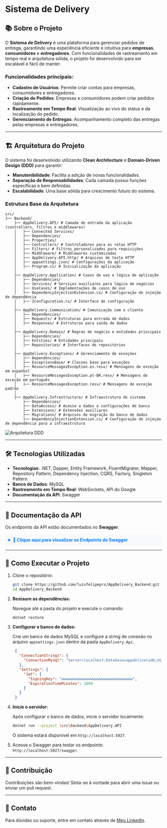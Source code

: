 # Sistema de Delivery  


## 📚 **Sobre o Projeto**  
O **Sistema de Delivery** é uma plataforma para gerenciar pedidos de entrega, garantindo uma experiência eficiente e intuitiva para **empresas**, **consumidores** e **entregadores**. Com funcionalidades de rastreamento em tempo real e arquitetura sólida, o projeto foi desenvolvido para ser escalável e fácil de manter.  

### Funcionalidades principais:  
- **Cadastro de Usuários**: Permite criar contas para empresas, consumidores e entregadores.  
- **Criação de Pedidos**: Empresas e consumidores podem criar pedidos rapidamente.  
- **Rastreamento em Tempo Real**: Visualização ao vivo do status e da localização do pedido.  
- **Gerenciamento de Entregas**: Acompanhamento completo das entregas pelas empresas e entregadores.  

---

## 🏗️ **Arquitetura do Projeto**  

O sistema foi desenvolvido utilizando **Clean Architecture** e **Domain-Driven Design (DDD)** para garantir:  
- **Manutenibilidade**: Facilita a adição de novas funcionalidades.  
- **Separação de Responsabilidades**: Cada camada possui funções específicas e bem definidas.  
- **Escalabilidade**: Uma base sólida para crescimento futuro do sistema.  

### Estrutura Base da Arquitetura
```plaintext
src/
├── Backend/
    ├── AppDelivery.API/ # Camada de entrada da aplicação (controllers, filtros e middlewares)
    │   ├── Connected Services/
    │   ├── Dependencies/
    │   ├── Properties/
    │   ├── Controllers/ # Controladores para as rotas HTTP
    │   ├── Filters/ # Filtros personalizados para requisições
    │   ├── Middleware/ # Middlewares customizados
    │   ├── AppDelivery.API.http/ # Arquivos de teste HTTP
    │   ├── appsettings.json/ # Configurações da aplicação
    │   ├── Program.cs/ # Inicialização da aplicação
    │
    ├── AppDelivery.Application/ # Casos de uso e lógica de aplicação
    │   ├── Dependencies/
    │   ├── Services/ # Serviços auxiliares para lógica de negócios
    │   ├── UseCases/ # Implementações de casos de uso
    │   ├── DependencyInjectionExtension.cs/ # Configuração de injeção de dependência
    │   ├── IConfiguration.cs/ # Interface de configuração
    │
    ├── AppDelivery.Communication/ # Comunicação com o cliente
    │   ├── Dependencies/
    │   ├── Requests/ # Estruturas para entrada de dados
    │   ├── Responses/ # Estruturas para saída de dados
    │
    ├── AppDelivery.Domain/ # Regras de negócio e entidades principais
    │   ├── Dependencies/
    │   ├── Entities/ # Entidades principais
    │   ├── Repositories/ # Interfaces de repositórios
    │
    ├── AppDelivery.Exceptions/ # Gerenciamento de exceções
    │   ├── Dependencies/
    │   ├── ExceptionsBase/ # Classes base para exceções
    │   ├── ResourceMessagesException.es.resx/ # Mensagens de exceção em espanhol
    │   ├── ResourceMessagesException.pt-BR.resx/ # Mensagens de exceção em português
    │   ├── ResourceMessagesException.resx/ # Mensagens de exceção padrão
    │
    ├── AppDelivery.Infrastructure/ # Infraestrutura do sistema
        ├── Dependencies/
        ├── DataAccess/ # Acesso a dados e configurações de banco
        ├── Extensions/ # Extensões auxiliares
        ├── Migrations/ # Arquivos de migração do banco de dados
        ├── DependencyInjectionExtension.cs/ # Configuração de injeção de dependência para a infraestrutura

```
![Arquitetura DDD](https://github.com/user-attachments/assets/5b732dee-79ba-4373-bd9a-061dca35c45d)

---

## 🛠️ **Tecnologias Utilizadas**   
- **Tecnologias**: .NET, Dapper, Entity Framework, FluentMigrator, Mapper, Repository Pattern, Dependency Injection, CQRS, Factory, Singleton Pattern
- **Banco de Dados**: MySQL
- **Rastreamento em Tempo Real**: WebSockets, API do Google
- **Documentação da API**: Swagger

---

## 📄 **Documentação da API**  

Os endpoints da API estão documentados no **Swagger**.

<details>
   <summary style="cursor: pointer; font-weight: bold; color: #007bff; background-color: #f8f9fa; padding: 10px; border-radius: 5px;">
     📸 Clique aqui para visualizar os Endpoints do Swagger
   </summary>
   <img src="https://github.com/user-attachments/assets/28873286-2fdb-4245-8072-361de4cc7ff6" alt="Swagger Endpoints" style="max-width:100%;height:auto;">
</details>

---

## 🚀 **Como Executar o Projeto**  

1. Clone o repositório:  
   ```bash
   git clone https://github.com/luisfelipeprs/AppDelivery_Backend.git
   cd AppDelivery_Backend
   ```  
3. **Restaure as dependências:**

   Navegue até a pasta do projeto e execute o comando:

   ```bash
   dotnet restore
   ```
     
4. **Configurar o banco de dados:**

   Crie um banco de dados MySQL e configure a string de conexão no arquivo `appsettings.json` dentro da pasta `AppDelivery.Api`.

   ```json
    {
      "ConnectionStrings": {
        "ConnectionMySql": "Server=localhost;Database=appdeliverydb;Uid=root;Pwd=root;"
      },
      "Settings": {
        "Jwt": {
          "SigningKey": "wwwwwwwwwwwwwwwwwwwwwwwwwwwwwwww",
          "ExpirationTimeMinutes": 1000
        }
      }
    }

   ```
5. **Inicie o servidor:**

   Após configurar o banco de dados, inicie o servidor localmente:

   ```bash
   dotnet run --project \src\Backend\AppDelivery.API
   ```

   O sistema estará disponível em `http://localhost:5027`.

4. Acesse o Swagger para testar os endpoints: `http://localhost:5027/swagger`.  

---

## 📂 **Contribuição**  

Contribuições são bem-vindas! Sinta-se à vontade para abrir uma issue ou enviar um pull request.  

---

## 📧 **Contato**  

Para dúvidas ou suporte, entre em contato através de [Meu LinkedIn](https://www.linkedin.com/in/luisfelipeprs/).  

